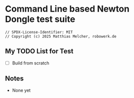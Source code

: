 
# Command Line based Newton Dongle test suite

```
// SPDX-License-Identifier: MIT
// Copyright (c) 2025 Matthias Melcher, robowerk.de
```
## My TODO List for Test

 - [ ] Build from scratch

 ## Notes

 - None yet
 